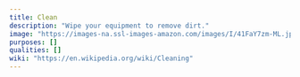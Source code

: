 ```yaml
---
title: Clean
description: "Wipe your equipment to remove dirt."
image: "https://images-na.ssl-images-amazon.com/images/I/41FaY7zm-ML.jpg"
purposes: []
qualities: []
wiki: "https://en.wikipedia.org/wiki/Cleaning"
---
```

